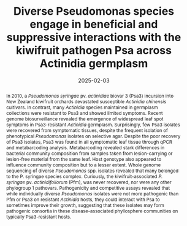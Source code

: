 ---
title: Diverse Pseudomonas species engage in beneficial and suppressive interactions with the kiwifruit pathogen Psa across Actinidia germplasm
authors:
  - Haileigh Patterson
  - admin
  - Matthew Templeton
  - Jay Jayaraman
author_notes:
- "Equal contribution"
- "Equal contribution"
date: '2025-02-03'
doi: 10.1101/2025.01.31.635981
publishDate: '2025-02-03T04:12:55.793852Z'
publication_types: ["article"]
publication: '*bioRxiv*'
hugoblox:
  ids:
    doi: 10.1101/2025.01.31.635981
abstract: 'In 2010, a *Pseudomonas syringae* pv. *actinidiae* biovar 3 (Psa3) incursion into New Zealand kiwifruit orchards devastated susceptible *Actinidia chinensis* cultivars. In contrast, many *Actinidia* species maintained in germplasm collections were resistant to Psa3 and showed limited symptoms. Recent genome biosurveillance revealed the emergence of widespread leaf spot symptoms in Psa3-resistant *Actinidia* germplasm. Surprisingly, few Psa3 isolates were recovered from symptomatic tissues, despite the frequent isolation of phenotypical *Pseudomonas* isolates on selective agar. Despite the poor recovery of Psa3 isolates, Psa3 was found in all symptomatic leaf tissue through qPCR and metabarcoding analysis. Metabarcoding revealed stark differences in bacterial community composition from samples taken from lesion-carrying or lesion-free material from the same leaf. Host genotype also appeared to influence community composition but to a lesser extent. Whole genome sequencing of diverse *Pseudomonas* spp. isolates revealed that many belonged to the P. syringae species complex. Curiously, the kiwifruit-associated *P. syringae* pv. *actinidifoliorum* (Pfm), was never recovered, nor were any other phylogroup 1 pathovars. Pathogenicity and competitive assays revealed that while individually diverse *Pseudomonas* isolates were not more pathogenic than Pfm or Psa3 on resistant *Actinidia* hosts, they could interact with Psa to sometimes improve their growth, suggesting that these isolates may form pathogenic consortia in these disease-associated phyllosphere communities on typically Psa3-resistant hosts.'
summary: Through metabarcoding, targeted isolation, and whole genome sequencing, we identified diverse Pseudomonads that appear to interact with Psa across kiwifruit germplasm.
tags:
- Pseudomonas syringae pv. actinidiae
- Pseudomonas syringae pv. actinidifoliorum
- Genome biosurveillance
- Plant microbiome
- Kiwifruit
- name: URL
  url: "https://www.biorxiv.org/content/10.1101/2025.01.31.635981v1"
---